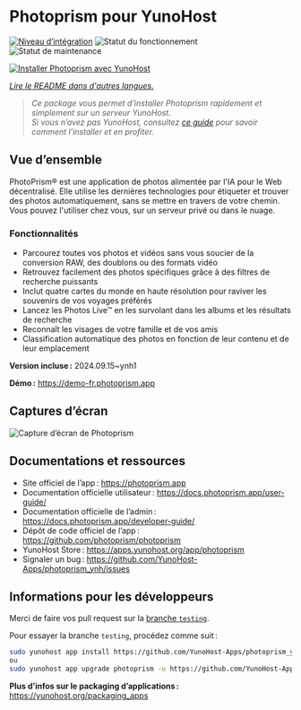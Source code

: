 <!--
Nota bene : ce README est automatiquement généré par <https://github.com/YunoHost/apps/tree/master/tools/readme_generator>
Il NE doit PAS être modifié à la main.
-->

# Photoprism pour YunoHost

[![Niveau d’intégration](https://apps.yunohost.org/badge/integration/photoprism)](https://ci-apps.yunohost.org/ci/apps/photoprism/)
![Statut du fonctionnement](https://apps.yunohost.org/badge/state/photoprism)
![Statut de maintenance](https://apps.yunohost.org/badge/maintained/photoprism)

[![Installer Photoprism avec YunoHost](https://install-app.yunohost.org/install-with-yunohost.svg)](https://install-app.yunohost.org/?app=photoprism)

*[Lire le README dans d'autres langues.](./ALL_README.md)*

> *Ce package vous permet d’installer Photoprism rapidement et simplement sur un serveur YunoHost.*  
> *Si vous n’avez pas YunoHost, consultez [ce guide](https://yunohost.org/install) pour savoir comment l’installer et en profiter.*

## Vue d’ensemble

PhotoPrism® est une application de photos alimentée par l'IA pour le Web décentralisé. Elle utilise les dernières technologies pour étiqueter et trouver des photos automatiquement, sans se mettre en travers de votre chemin. Vous pouvez l'utiliser chez vous, sur un serveur privé ou dans le nuage.

### Fonctionnalités

- Parcourez toutes vos photos et vidéos sans vous soucier de la conversion RAW, des doublons ou des formats vidéo
- Retrouvez facilement des photos spécifiques grâce à des filtres de recherche puissants
- Inclut quatre cartes du monde en haute résolution pour raviver les souvenirs de vos voyages préférés
- Lancez les Photos Live™ en les survolant dans les albums et les résultats de recherche
- Reconnaît les visages de votre famille et de vos amis
- Classification automatique des photos en fonction de leur contenu et de leur emplacement


**Version incluse :** 2024.09.15~ynh1

**Démo :** <https://demo-fr.photoprism.app>

## Captures d’écran

![Capture d’écran de Photoprism](./doc/screenshots/photoprism.jpg)

## Documentations et ressources

- Site officiel de l’app : <https://photoprism.app>
- Documentation officielle utilisateur : <https://docs.photoprism.app/user-guide/>
- Documentation officielle de l’admin : <https://docs.photoprism.app/developer-guide/>
- Dépôt de code officiel de l’app : <https://github.com/photoprism/photoprism>
- YunoHost Store : <https://apps.yunohost.org/app/photoprism>
- Signaler un bug : <https://github.com/YunoHost-Apps/photoprism_ynh/issues>

## Informations pour les développeurs

Merci de faire vos pull request sur la [branche `testing`](https://github.com/YunoHost-Apps/photoprism_ynh/tree/testing).

Pour essayer la branche `testing`, procédez comme suit :

```bash
sudo yunohost app install https://github.com/YunoHost-Apps/photoprism_ynh/tree/testing --debug
ou
sudo yunohost app upgrade photoprism -u https://github.com/YunoHost-Apps/photoprism_ynh/tree/testing --debug
```

**Plus d’infos sur le packaging d’applications :** <https://yunohost.org/packaging_apps>
